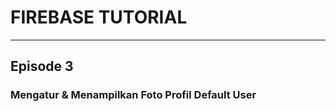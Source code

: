 <h1>FIREBASE TUTORIAL</h1>
<hr>

<h2>Episode 3</h2>
<h3>Mengatur & Menampilkan Foto Profil Default User</h3>
